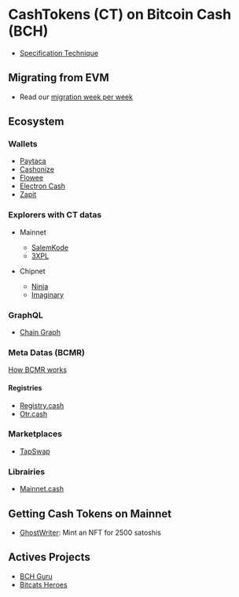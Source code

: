 # CashTokens (CT) on Bitcoin Cash (BCH)

- [Specification Technique](https://cashtokens.org/)

## Migrating from EVM

- Read our [migration week per week](./blog.md)

## Ecosystem

### Wallets

- [Paytaca](https://www.paytaca.com/)
- [Cashonize](https://cashonize.com/)
- [Flowee](https://flowee.org/)
- [Electron Cash](https://electroncash.org/)
- [Zapit](https://zapit.io/)

### Explorers with CT datas

- Mainnet

  - [SalemKode](https://explorer.salemkode.com/token/f54ce0297a4017cc922aacde5f7abe7a8397a1058b879f5eb9e2a643d4ec2301)
  - [3XPL](https://3xpl.com/bitcoin-cash/address/qq4kw0pwx6upd4czkzpl3jp8vnhw35x7msjtnaszds)

- Chipnet
  - [Ninja](https://chipnet.bch.ninja/)
  - [Imaginary](https://chipnet.imaginary.cash/)

### GraphQL

- [Chain Graph](https://chaingraph.cash/)

### Meta Datas (BCMR)

[How BCMR works](https://github.com/bitjson/chip-bcmr)

#### Registries

- [Registry.cash](https://www.registry.cash/)
- [Otr.cash](https://otr.cash/)

### Marketplaces

- [TapSwap](https://tapswap.cash/)

### Librairies

- [Mainnet.cash](https://mainnet.cash/)

## Getting Cash Tokens on Mainnet

- [GhostWriter](https://ghostwriter.onrender.com/): Mint an NFT for 2500 satoshis

## Actives Projects

- [BCH Guru](https://bch.guru/)
- [Bitcats Heroes](https://bitcatsheroes.club/)
